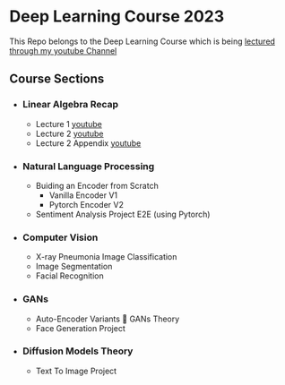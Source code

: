 # Deep Learning Course 2023

This Repo belongs to the Deep Learning Course which is being [lectured through my youtube Channel](https://www.youtube.com/playlist?list=PLwPVkeWCz_M-M8Rs5i3nJyLV7xIUpd6K5)
## Course Sections
- ### Linear Algebra Recap
  - Lecture 1 [youtube](https://www.youtube.com/watch?v=It6kK8nsxhM&list=PLwPVkeWCz_M-M8Rs5i3nJyLV7xIUpd6K5&index=1&pp=gAQBiAQB)
  - Lecture 2 [youtube](https://www.youtube.com/watch?v=qv8WwMusLio&list=PLwPVkeWCz_M-M8Rs5i3nJyLV7xIUpd6K5&index=2&pp=gAQBiAQB)
  - Lecture 2 Appendix [youtube](https://www.youtube.com/watch?v=EgCEFikW1ns&list=PLwPVkeWCz_M-M8Rs5i3nJyLV7xIUpd6K5&index=3&pp=gAQBiAQB)
- ### Natural Language Processing
  - Buiding an Encoder from Scratch
    - Vanilla Encoder V1
    - Pytorch Encoder V2
  - Sentiment Analysis Project E2E (using Pytorch)
- ### Computer Vision
  - X-ray Pneumonia Image Classification
  - Image Segmentation
  - Facial Recognition
- ### GANs
  - Auto-Encoder Variants  GANs Theory
  - Face Generation Project
- ### Diffusion Models Theory
  - Text To Image Project
